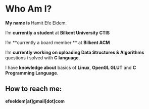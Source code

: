 # Who Am I?
**My name is** Hamit Efe Eldem. 

I’m **currently a student** at **Bilkent University CTIS**



I’m **currently a board member ** at **Bilkent ACM**


I’m **currently working on uploading  Data Structures & Algorithms** questions i solved with **C language**.

I have **knowledge about** basics of **Linux**, **OpenGL GLUT** and **C Programming Language**.


## How to reach me: 
**efeeldem[at]gmail[dot]com**








<!--
**HamitEldem/HamitEldem** is a ✨ _special_ ✨ repository because its `README.md` (this file) appears on your GitHub profile.

Here are some ideas to get you started:

- 🔭 I’m currently working on ...
- 🌱 I’m currently learning ...
- 👯 I’m looking to collaborate on ...
- 🤔 I’m looking for help with ...
- 💬 Ask me about ...
- 📫 How to reach me: ...
- 😄 Pronouns: ...
- ⚡ Fun fact: ...
-->
